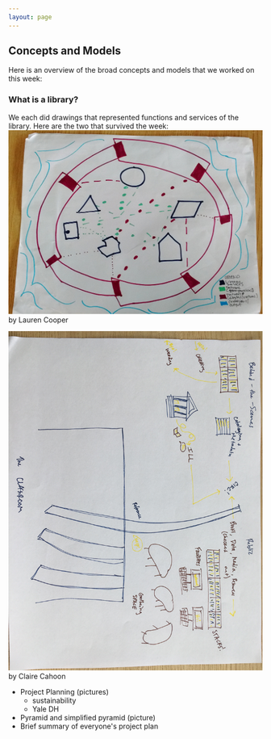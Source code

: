 ```yaml
---
layout: page
---
```

## Concepts and Models
<p>Here is an overview of the broad concepts and models that we worked on this week: </p>

### What is a library?
We each did drawings that represented functions and services of the library. Here are the two that survived the week:
<img style="width:'300px'" alt="A colorful drawing of shapes and lines, representing a library" src="https://github.com/librlaurie/dreamlib/blob/master/images/concepts_whatislibrary.jpg"></img>
by Lauren Cooper

<img style="width:'300px' float:'left'" alt="An abstract drawing of a library in marker, showing the pathways of books" src="https://github.com/librlaurie/dreamlib/blob/master/images/Claire_lib_drawing.JPG"> </img>
by Claire Cahoon


* Project Planning (pictures)
  * sustainability
  * Yale DH
* Pyramid and simplified pyramid (picture)
* Brief summary of everyone's project plan
